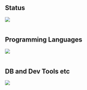 ## Status

<img src="https://github-readme-stats.vercel.app/api?username=anirin" /> <br /><br />

## Programming Languages

<img src="https://skillicons.dev/icons?i=c,cpp,go," /> <br /><br />

## DB and Dev Tools etc

<img src="https://skillicons.dev/icons?i=mysql,docker,git,github,vscode,linux,nginx" /> <br /><br />
